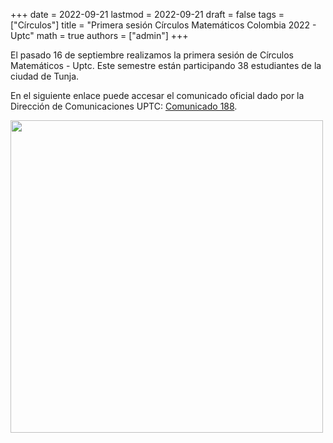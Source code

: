+++
date      = 2022-09-21
lastmod   = 2022-09-21
draft     = false
tags      = ["Círculos"]
title     = "Primera sesión Círculos Matemáticos Colombia 2022 - Uptc"
math      = true
authors   = ["admin"]
+++

El pasado 16 de septiembre realizamos la primera sesión de Círculos Matemáticos - Uptc. Este semestre están participando 38 estudiantes de la ciudad de Tunja. 


En el siguiente enlace puede accesar el comunicado oficial dado por la Dirección de Comunicaciones UPTC: [Comunicado 188](https://www.uptc.edu.co/sitio/portal/cal_not_eve/noticias/det/Escuela-de-Matematicas-y-Estadistica-de-la-UPTC-inicio-Circulos-Matematicos-del-semestre/).


<img src=""  width="500"/>




